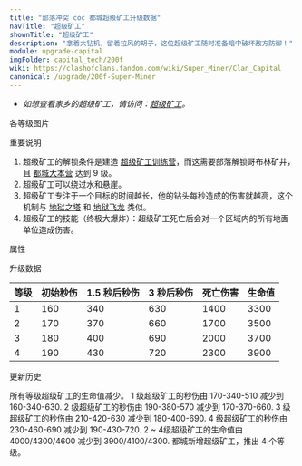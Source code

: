 ```yaml
---
title: "部落冲突 coc 都城超级矿工升级数据"
navTitle: "超级矿工"
shownTitle: "超级矿工"
description: "拿着大钻机，留着拉风的胡子，这位超级矿工随时准备暗中破坏敌方防御！"
module: upgrade-capital
imgFolder: capital_tech/200f
wiki: https://clashofclans.fandom.com/wiki/Super_Miner/Clan_Capital
canonical: /upgrade/200f-Super-Miner
---
```


- *如想查看家乡的超级矿工，请访问：[超级矿工](/upgrade/060e-Super-Miner)。*

<UnitInfo :folder="$frontmatter.imgFolder" imgSrc="Super_Miner_info.png" :imgAlt="$frontmatter.navTitle" :description="$frontmatter.description" />

<SmallTitle>各等级图片</SmallTitle>

<Panel>
    <UnitImgGroup :folder="$frontmatter.imgFolder">
        <UnitImg imgTitle="所有等级" imgSrc="Super_Miner1.png" />
    </UnitImgGroup>
</Panel>

<SmallTitle>重要说明</SmallTitle>

1. 超级矿工的解锁条件是建造 [超级矿工训练营](/upgrade/234f-Super-Miner-Barracks)，而这需要部落解锁哥布林矿井，且 [都城大本营](/upgrade/2400-Capital-Hall) 达到 9 级。
2. 超级矿工可以绕过水和悬崖。
3. 超级矿工专注于一个目标的时间越长，他的钻头每秒造成的伤害就越高，这个机制与 [地狱之塔](/upgrade/030a-Inferno-Tower) 和 [地狱飞龙](/upgrade/0604-Inferno-Dragon) 类似。
4. 超级矿工的技能（终极大爆炸）：超级矿工死亡后会对一个区域内的所有地面单位造成伤害。

<SmallTitle>属性</SmallTitle>

<UnitProperties>
    <UnitProperty pKey="部队类型" pValue="地面近战单位" />
    <UnitProperty pKey="攻击偏好" pValue="无" />
    <UnitProperty pKey="伤害类型" pValue="单体伤害" />
    <UnitProperty pKey="攻击的目标" pValue="仅地面目标" />
    <UnitProperty pKey="配兵人口" pValue="25" />
    <UnitProperty pKey="防守人口" pValue="25" />
    <UnitProperty pKey="移动速度" pValue="3 格/秒" />
    <UnitProperty pKey="攻击速度" pValue="0.25 秒/次" />
    <UnitProperty pKey="攻击距离" pValue="0.45 格" />
</UnitProperties>

<SmallTitle>升级数据</SmallTitle>

<UnitTable>

| 等级 | 初始秒伤 | 1.5 秒后秒伤 | 3 秒后秒伤 | 死亡伤害 |  生命值 |
| ---- |  ----   |     ----    |     ----   |   ----  |  ----  |
|   1  |   160   |      340    |     630    |   1400  |  3300  |
|   2  |   170   |      370    |     660    |   1700  |  3500  |
|   3  |   180   |      400    |     690    |   2000  |  3700  |
|   4  |   190   |      430    |     720    |   2300  |  3900  |
</UnitTable>

<SmallTitle>更新历史</SmallTitle>

<Timeline>
    <TimelineItem date="2024/02/27">
        <TimelineRow>所有等级超级矿工的生命值减少。</TimelineRow>
    </TimelineItem>
    <TimelineItem date="2023/11/27">
        <TimelineRow>1 级超级矿工的秒伤由 170-340-510 减少到 160-340-630.</TimelineRow>
        <TimelineRow>2 级超级矿工的秒伤由 190-380-570 减少到 170-370-660.</TimelineRow>
        <TimelineRow>3 级超级矿工的秒伤由 210-420-630 减少到 180-400-690.</TimelineRow>
        <TimelineRow>4 级超级矿工的秒伤由 230-460-690 减少到 190-430-720.</TimelineRow>
        <TimelineRow>2 ~ 4级超级矿工的生命值由 4000/4300/4600 减少到 3900/4100/4300.</TimelineRow>
    </TimelineItem>
    <TimelineItem date="2023/10/09">
        <TimelineRow>都城新增超级矿工，推出 4 个等级。</TimelineRow>
    </TimelineItem>
    <TimelineItem :historyBottom="true" />
</Timeline>